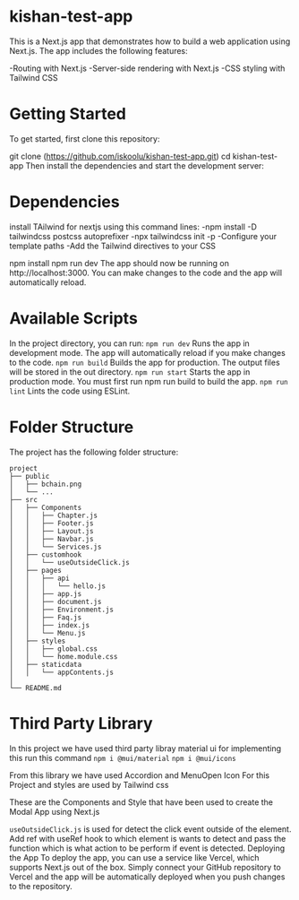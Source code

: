 # kishan-test-app
This is a Next.js app that demonstrates how to build a web application using Next.js. The app includes the following features:

-Routing with Next.js
-Server-side rendering with Next.js
-CSS styling with Tailwind CSS

# Getting Started
To get started, first clone this repository:

git clone (https://github.com/iskoolu/kishan-test-app.git)
cd kishan-test-app
Then install the dependencies and start the development server:

# Dependencies
install TAilwind for nextjs using this command lines:
-npm install -D tailwindcss postcss autoprefixer
-npx tailwindcss init -p
-Configure your template paths
-Add the Tailwind directives to your CSS

npm install
npm run dev
The app should now be running on http://localhost:3000. You can make changes to the code and the app will automatically reload.

# Available Scripts
In the project directory, you can run:
`npm run dev`
Runs the app in development mode. The app will automatically reload if you make changes to the code.
`npm run build`
Builds the app for production. The output files will be stored in the out directory.
`npm run start`
Starts the app in production mode. You must first run npm run build to build the app.
`npm run lint`
Lints the code using ESLint.

# Folder Structure
The project has the following folder structure:
```
project   
├── public   
│   ├── bchain.png   
│   └── ...   
├── src   
│   ├── Components   
│   │   ├── Chapter.js   
│   │   ├── Footer.js   
│   │   ├── Layout.js   
│   │   ├── Navbar.js   
│   │   └── Services.js   
│   ├── customhook   
│   │   └── useOutsideClick.js   
│   ├── pages   
│   │   ├── api   
│   │   │   └── hello.js   
│   │   ├── app.js   
│   │   ├── document.js   
│   │   ├── Environment.js   
│   │   ├── Faq.js   
│   │   ├── index.js   
│   │   └── Menu.js   
│   ├── styles   
│   │   ├── global.css   
│   │   └── home.module.css   
│   ├── staticdata   
│   │   └── appContents.js   
│      
└── README.md   
```
# Third Party Library
In this project we have used third party libray material ui 
for implementing this run this command
`npm i @mui/material`
`npm i @mui/icons`

From this library we have used Accordion and MenuOpen Icon For this Project and styles are used by Tailwind css

These are the Components and Style that have been used to create the Modal App using Next.js 

`useOutsideClick.js` is used for detect the click event outside of the element. Add ref with useRef hook to which element is wants to detect and pass the function which is what action to be perform if event is detected.
Deploying the App
To deploy the app, you can use a service like Vercel, which supports Next.js out of the box. Simply connect your GitHub repository to Vercel and the app will be automatically deployed when you push changes to the repository.
